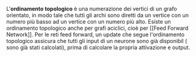 L'**ordinamento topologico** è una numerazione dei vertici di un grafo orientato, in modo tale che tutti gli archi sono diretti da un vertice con un numero più basso ad un vertice con un numero più alto. 
Esiste un ordinamento topologico anche per grafi aciclici, cioè per [[Feed Forward Network]]. Per le reti feed forward, un update che segue l'ordinamento topologico assicura che tutti gli input di un neurone sono già disponibil ( sono già stati calcolati), prima di calcolare la propria attivazione e output.